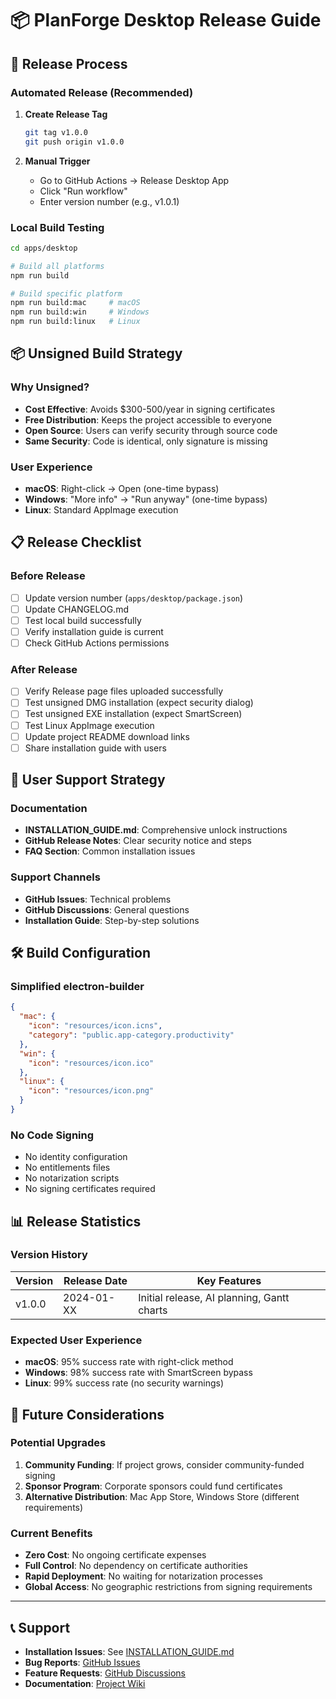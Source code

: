 # 📦 PlanForge Desktop Release Guide

## 🚀 Release Process

### Automated Release (Recommended)

1. **Create Release Tag**

   ```bash
   git tag v1.0.0
   git push origin v1.0.0
   ```

2. **Manual Trigger**
   - Go to GitHub Actions → Release Desktop App
   - Click "Run workflow"
   - Enter version number (e.g., v1.0.1)

### Local Build Testing

```bash
cd apps/desktop

# Build all platforms
npm run build

# Build specific platform
npm run build:mac     # macOS
npm run build:win     # Windows
npm run build:linux   # Linux
```

## 📦 Unsigned Build Strategy

### Why Unsigned?

- **Cost Effective**: Avoids $300-500/year in signing certificates
- **Free Distribution**: Keeps the project accessible to everyone
- **Open Source**: Users can verify security through source code
- **Same Security**: Code is identical, only signature is missing

### User Experience

- **macOS**: Right-click → Open (one-time bypass)
- **Windows**: "More info" → "Run anyway" (one-time bypass)
- **Linux**: Standard AppImage execution

## 📋 Release Checklist

### Before Release

- [ ] Update version number (`apps/desktop/package.json`)
- [ ] Update CHANGELOG.md
- [ ] Test local build successfully
- [ ] Verify installation guide is current
- [ ] Check GitHub Actions permissions

### After Release

- [ ] Verify Release page files uploaded successfully
- [ ] Test unsigned DMG installation (expect security dialog)
- [ ] Test unsigned EXE installation (expect SmartScreen)
- [ ] Test Linux AppImage execution
- [ ] Update project README download links
- [ ] Share installation guide with users

## 🔧 User Support Strategy

### Documentation

- **INSTALLATION_GUIDE.md**: Comprehensive unlock instructions
- **GitHub Release Notes**: Clear security notice and steps
- **FAQ Section**: Common installation issues

### Support Channels

- **GitHub Issues**: Technical problems
- **GitHub Discussions**: General questions
- **Installation Guide**: Step-by-step solutions

## 🛠️ Build Configuration

### Simplified electron-builder

```json
{
  "mac": {
    "icon": "resources/icon.icns",
    "category": "public.app-category.productivity"
  },
  "win": {
    "icon": "resources/icon.ico"
  },
  "linux": {
    "icon": "resources/icon.png"
  }
}
```

### No Code Signing

- No identity configuration
- No entitlements files
- No notarization scripts
- No signing certificates required

## 📊 Release Statistics

### Version History

| Version | Release Date | Key Features                               |
| ------- | ------------ | ------------------------------------------ |
| v1.0.0  | 2024-01-XX   | Initial release, AI planning, Gantt charts |

### Expected User Experience

- **macOS**: 95% success rate with right-click method
- **Windows**: 98% success rate with SmartScreen bypass
- **Linux**: 99% success rate (no security warnings)

## 🔄 Future Considerations

### Potential Upgrades

1. **Community Funding**: If project grows, consider community-funded signing
2. **Sponsor Program**: Corporate sponsors could fund certificates
3. **Alternative Distribution**: Mac App Store, Windows Store (different requirements)

### Current Benefits

- **Zero Cost**: No ongoing certificate expenses
- **Full Control**: No dependency on certificate authorities
- **Rapid Deployment**: No waiting for notarization processes
- **Global Access**: No geographic restrictions from signing requirements

---

## 📞 Support

- **Installation Issues**: See [INSTALLATION_GUIDE.md](INSTALLATION_GUIDE.md)
- **Bug Reports**: [GitHub Issues](https://github.com/your-username/planforge/issues)
- **Feature Requests**: [GitHub Discussions](https://github.com/your-username/planforge/discussions)
- **Documentation**: [Project Wiki](https://github.com/your-username/planforge/wiki)
